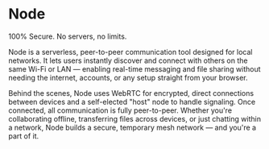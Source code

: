 # Node
100% Secure. No servers, no limits.

Node is a serverless, peer-to-peer communication tool designed for local networks. It lets users instantly discover and connect with others on the same Wi-Fi or LAN — enabling real-time messaging and file sharing without needing the internet, accounts, or any setup straight from your browser.

Behind the scenes, Node uses WebRTC for encrypted, direct connections between devices and a self-elected "host" node to handle signaling. Once connected, all communication is fully peer-to-peer. Whether you're collaborating offline, transferring files across devices, or just chatting within a network, Node builds a secure, temporary mesh network — and you're a part of it.